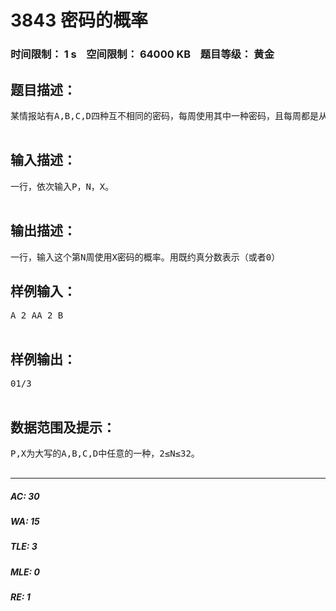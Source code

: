 # 3843 密码的概率   
### 时间限制： 1 s&nbsp;&nbsp;&nbsp;&nbsp;空间限制： 64000 KB&nbsp;&nbsp;&nbsp;&nbsp;题目等级： 黄金  
## 题目描述：  

<pre>
某情报站有A,B,C,D四种互不相同的密码，每周使用其中一种密码，且每周都是从上周未使用的三种密码中等可能地随机选用一种。设第一周使用密码P，那么第N周使用X密码的概率是？  

</pre>
  
  
## 输入描述：  

<pre>
一行，依次输入P，N，X。  

</pre>
  
  
## 输出描述：  

<pre>
一行，输入这个第N周使用X密码的概率。用既约真分数表示（或者0）
</pre>
  
  
## 样例输入：  

<pre>
A 2 AA 2 B  

</pre>
  
  
## 样例输出：  

<pre>
01/3  

</pre>
  
  
## 数据范围及提示：  

<pre>
P,X为大写的A,B,C,D中任意的一种，2≤N≤32。  

</pre>
  
  
***  

##### AC: 30  
##### WA: 15  
##### TLE: 3  
##### MLE: 0  
##### RE: 1  
